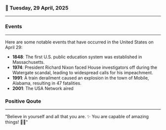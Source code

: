 ### 📅 Tuesday, 29 April, 2025
------
### Events
------
Here are some notable events that have occurred in the United States on April 29:

- **1848**: The first U.S. public education system was established in Massachusetts.
- **1974**: President Richard Nixon faced House investigators off during the Watergate scandal, leading to widespread calls for his impeachment.
- **1991**: A train derailment caused an explosion in the town of Mobile, Alabama, resulting in 47 fatalities.
- **2001**: The USA Network aired
### Positive Qoute
------
"Believe in yourself and all that you are. ✨ You are capable of amazing things! 💖🌟"
